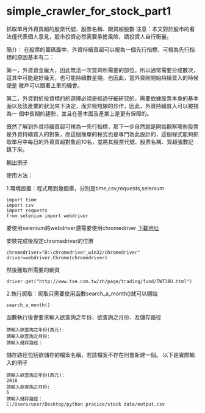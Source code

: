 # simple_crawler_for_stock_part1

抓取單月外資買超的股票代號、股票名稱、跟買超股數
注意：本文對於股市的看法僅代表個人意見，股市投資必然需要承擔風險，請投資人自行衡量。

簡介：
  在股票的籌碼面中，外資持續買超可以視為一個先行指標，可視為先行指標的原因基本有二：
  
  第一，外資資金龐大，因此無法一次買齊所需要的部位，所以通常需要分成數次，這其中可能是好幾天，也可能持續數星期，也因此，當外資剛開始持續買入的時候便是     散戶可以跟著上車的機會。
    
  第二，外資對於投資標的的選擇必須是經過仔細研究的，需要依據股票本身的基本面以及該產業的狀況來下決定，而非極短線的炒作，因此，外資持續買入可以被視為一     個中長期的趨勢，並且在基本面及產業上是更有保障的。
    
  既然了解到外資持續買超可視為一先行指標，那下一步自然就是開始觀察哪些股票是外資持續買入的對象，而這個簡單的程式也是專門為此設計的，這個程式能夠抓取單月中每日的外資買超對象前10名，並將其股票代號、股票名稱、買超張數記錄下來。

[輸出例子](https://github.com/ChenTzYu/simple_crawler_for_stock_part1/blob/master/output_example.csv)


使用方法：

1.環境設置：程式用到幾個庫，分別是time,csv,requests,selenium

    import time
    import csv
    import requests
    from selenium import webdriver

要使用selenium的webdriver還需要使用chromedriver
[下載地址](http://chromedriver.chromium.org/downloads)

安裝完成後設定chromedriver的位置

    chromedriver="D:\chromedriver_win32/chromedriver"
    driver=webdriver.Chrome(chromedriver)

然後獲取所需要的網頁
    
    driver.get("http://www.tse.com.tw/zh/page/trading/fund/TWT38U.html")


2.執行爬取：爬取只需要使用函數search_a_month()就可以開始

    search_a_month()

函數執行後會要求輸入欲查詢之年份、欲查詢之月份、及儲存路徑

    請輸入欲查詢之年份(西元):
    請輸入欲查詢之月份:
    請輸入儲存路徑：

儲存路徑包括欲儲存的檔案名稱，若該檔案不存在則會新建一個。
以下是實際輸入的例子

    請輸入欲查詢之年份(西元):
    2018
    請輸入欲查詢之月份:
    6
    請輸入儲存路徑：
    C:/Users/user/Desktop/python pracice/stock data/output.csv
    




  
